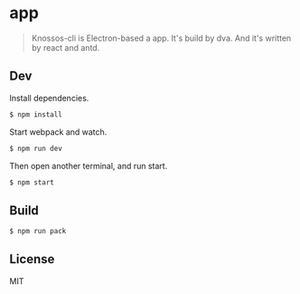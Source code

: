# app

> Knossos-cli is Electron-based a app. It's build by dva. And it's written by react and antd.

## Dev

Install dependencies.

```bash
$ npm install
```

Start webpack and watch.

```bash
$ npm run dev
```

Then open another terminal, and run start.

```bash
$ npm start
```

## Build

```bash
$ npm run pack
```

## License

MIT
